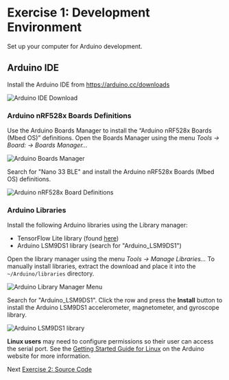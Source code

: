 # Exercise 1: Development Environment

Set up your computer for Arduino development.

## Arduino IDE
Install the Arduino IDE from https://arduino.cc/downloads

![Arduino IDE Download](images/ArduinoIDE.png)
        
### Arduino nRF528x Boards Definitions
Use the Arduino Boards Manager to install the “Arduino nRF528x Boards (Mbed OS)” definitions. Open the Boards Manager using the menu _Tools -> Board: -> Boards Manager..._

![Arduino Boards Manager](images/BoardManager-Menu.png)

Search for "Nano 33 BLE" and install the Arduino nRF528x Boards (Mbed OS) definitions.

![Arduino nRF528x Board Definitions](images/BoardsManager.png)
        
### Arduino Libraries        
Install the following Arduino libraries using the Library manager:

* TensorFlow Lite library (found [here](./libraries/Arduino_TensorFlowLite-1.15.0-ALPHA.zip))
* Arduino LSM9DS1 library (search for "Arduino_LSM9DS1")

Open the library manager using the menu _Tools ->  Manage Libraries..._ To manually install libraries, extract the download and place it into the  `~/Arduino/libraries` directory.

![Arduino Library Manager Menu](images/ManageLibraries.png)

Search for "Arduino_LSM9DS1". Click the row and press the __Install__ button to install the Arduino LSM9DS1 accelerometer, magnetometer, and gyroscope library. 

![Arduino LSM9DS1 library](images/library-arduinolsm9ds1.png)


__Linux users__ may need to configure permissions so their user can access the serial port. See the [Getting Started Guide for Linux](https://www.arduino.cc/en/guide/linux) on the Arduino website for more information.

Next [Exercise 2: Source Code](exercise2.md)
